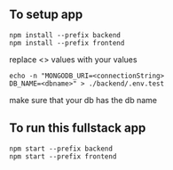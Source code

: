 ## To setup app

```
npm install --prefix backend
npm install --prefix frontend
```

replace <> values with your values

```
echo -n "MONGODB_URI=<connectionString>
DB_NAME=<dbname>" > ./backend/.env.test
```

make sure that your db has the db name

## To run this fullstack app

```
npm start --prefix backend
npm start --prefix frontend
```
